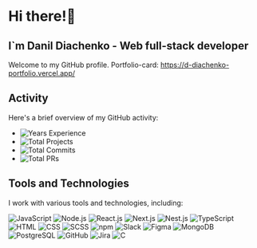# Hi there!👋 

## I`m Danil Diachenko - Web full-stack developer
Welcome to my GitHub profile. Portfolio-card: https://d-diachenko-portfolio.vercel.app/

## Activity

Here's a brief overview of my GitHub activity:

- ![Years Experience](https://img.shields.io/badge/Years%20Experience-2+-red)
- ![Total Projects](https://img.shields.io/badge/Total%20Projects-40-blue)
- ![Total Commits](https://img.shields.io/badge/Total%20Commits-633-brightgreen)
- ![Total PRs](https://img.shields.io/badge/Total%20PRs-101-orange)

## Tools and Technologies

I work with various tools and technologies, including:

![JavaScript](https://img.shields.io/badge/JavaScript-yellow)
![Node.js](https://img.shields.io/badge/Node.js-brightgreen)
![React.js](https://img.shields.io/badge/React.js-blue)
![Next.js](https://img.shields.io/badge/Next.js-black)
![Nest.js](https://img.shields.io/badge/Nest.js-red)
![TypeScript](https://img.shields.io/badge/TypeScript-blueviolet)
![HTML](https://img.shields.io/badge/HTML-brightgreen)
![CSS](https://img.shields.io/badge/CSS-blue)
![SCSS](https://img.shields.io/badge/SCSS-brightpink)
![npm](https://img.shields.io/badge/npm-red)
![Slack](https://img.shields.io/badge/Slack-yellow)
![Figma](https://img.shields.io/badge/Figma-purple)
![MongoDB](https://img.shields.io/badge/MongoDB-green)
![PostgreSQL](https://img.shields.io/badge/PostgreSQL-blue)
![GitHub](https://img.shields.io/badge/GitHub-lightgrey)
![Jira](https://img.shields.io/badge/Jira-black)
![C](https://img.shields.io/badge/C-brightgreen)
